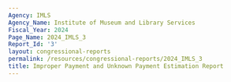 ```yaml
---
Agency: IMLS
Agency_Name: Institute of Museum and Library Services
Fiscal_Year: 2024
Page_Name: 2024_IMLS_3
Report_Id: '3'
layout: congressional-reports
permalink: /resources/congressional-reports/2024_IMLS_3
title: Improper Payment and Unknown Payment Estimation Report
---
```

